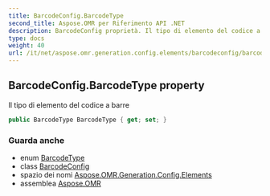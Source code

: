 ```yaml
---
title: BarcodeConfig.BarcodeType
second_title: Aspose.OMR per Riferimento API .NET
description: BarcodeConfig proprietà. Il tipo di elemento del codice a barre
type: docs
weight: 40
url: /it/net/aspose.omr.generation.config.elements/barcodeconfig/barcodetype/
---
```

## BarcodeConfig.BarcodeType property

Il tipo di elemento del codice a barre

```csharp
public BarcodeType BarcodeType { get; set; }
```

### Guarda anche

* enum [BarcodeType](../../../aspose.omr.generation.config.enums/barcodetype/)
* class [BarcodeConfig](../)
* spazio dei nomi [Aspose.OMR.Generation.Config.Elements](../../barcodeconfig/)
* assemblea [Aspose.OMR](../../../)



